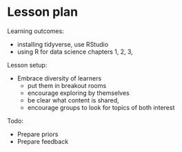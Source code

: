 # Lesson plan

Learning outcomes:

- installing tidyverse, use RStudio
- using R for data science chapters 1, 2, 3,

Lesson setup:

- Embrace diversity of learners
    - put them in breakout rooms
    - encourage exploring by themselves
    - be clear what content is shared,
    - encourage groups to look for topics of both interest

Todo:

- Prepare priors
- Prepare feedback


